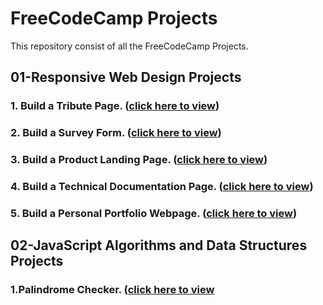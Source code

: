 # FreeCodeCamp Projects

This repository consist of all the FreeCodeCamp Projects.

## 01-Responsive Web Design Projects

### 1. Build a Tribute Page. ([click here to view](https://github.com/rishavpandey43/FreeCodeCamp-Projects/tree/master/01-responsive-web-design-projects/1-Tribute-Page))

### 2. Build a Survey Form. ([click here to view](https://github.com/rishavpandey43/FreeCodeCamp-Projects/tree/master/01-responsive-web-design-projects/2-Survey-Form))

### 3. Build a Product Landing Page. ([click here to view](https://github.com/rishavpandey43/FreeCodeCamp-Projects/tree/master/01-responsive-web-design-projects/3-Product-Landing))

### 4. Build a Technical Documentation Page. ([click here to view](https://github.com/rishavpandey43/FreeCodeCamp-Projects/tree/master/01-responsive-web-design-projects/4-Technical-Documentation-Page))

### 5. Build a Personal Portfolio Webpage. ([click here to view](https://github.com/rishavpandey43/FreeCodeCamp-Projects/tree/master/01-responsive-web-design-projects/5-Personal-Portfolio-Webpage))

## 02-JavaScript Algorithms and Data Structures Projects

### 1.Palindrome Checker. ([click here to view](https://github.com/rishavpandey43/FreeCodeCamp-Projects/tree/master/02-javaScript-algorithms-and-data-structures-projects/1-palindrome-checker)

<!-- ### 2.Roman Numeral Converter. ([click here to view]())

### 3.Caesars Cipher. ([click here to view]())

### 4.Telephone Number Validator. ([click here to view]())

### 5.Cash Register. ([click here to view]()) -->
